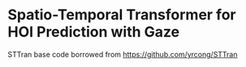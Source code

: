 # Spatio-Temporal Transformer for HOI Prediction with Gaze
STTran base code borrowed from https://github.com/yrcong/STTran